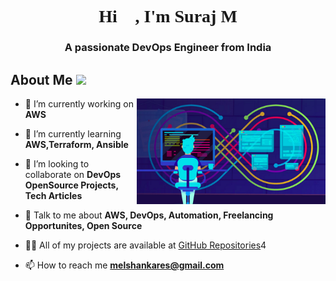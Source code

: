 <h1 align="center"?<h1 style="font-family:halo hand letter">Hi 👋, I'm Suraj M</h1>
<h3 align="center">A passionate DevOps Engineer from India</h3>

<h2> About Me <img src = "Images/DevOps.gif" width = 150px></h2>

<img width="60%" align="right" alt="Github" src="Images/Templatepic.png" />

- 🔭 I’m currently working on **AWS**

- 🌱 I’m currently learning **AWS,Terraform, Ansible**

- 👯 I’m looking to collaborate on **DevOps OpenSource Projects, Tech Articles**

- 💬 Talk to me about **AWS, DevOps, Automation, Freelancing Opportunites, Open Source**

- 👨‍💻 All of my projects are available at [GitHub Repositories](https://github.com/Suraj-2142?tab=repositories)4

- 📫 How to reach me **melshankares@gmail.com**
